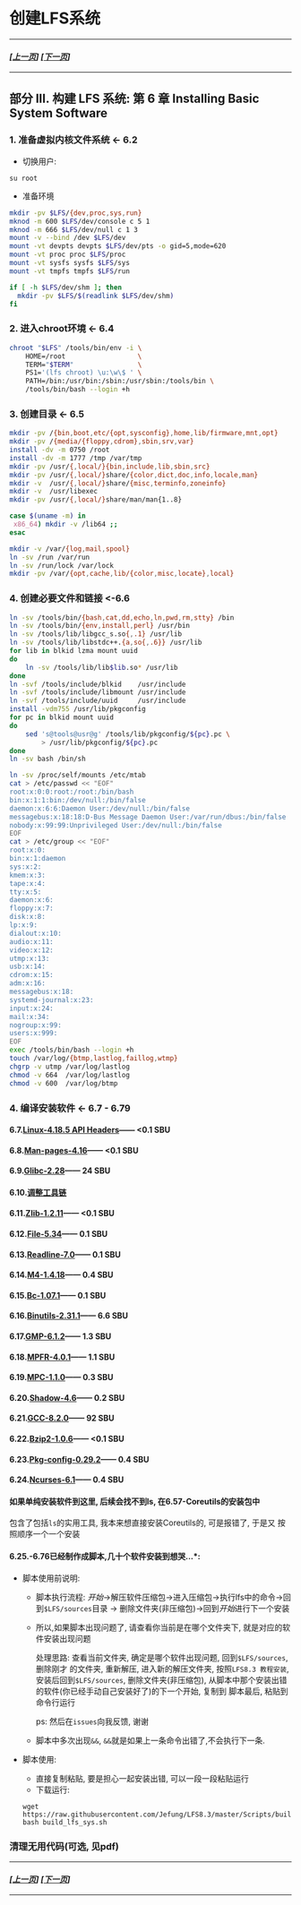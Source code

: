 # 创建LFS系统
------------------------------------------------
#### *[[上一页](002-prepare-tmp-system.md)] [[下一页](004-configure-lfs-system.md)]*
------------------------------------------------
## 部分 III. 构建 LFS 系统: 第 6 章 Installing Basic System Software
### 1. 准备虚拟内核文件系统 <- 6.2

* 切换用户:
```
su root
```
* 准备环境
```bash
mkdir -pv $LFS/{dev,proc,sys,run} 
mknod -m 600 $LFS/dev/console c 5 1 
mknod -m 666 $LFS/dev/null c 1 3 
mount -v --bind /dev $LFS/dev
mount -vt devpts devpts $LFS/dev/pts -o gid=5,mode=620 
mount -vt proc proc $LFS/proc 
mount -vt sysfs sysfs $LFS/sys 
mount -vt tmpfs tmpfs $LFS/run 

if [ -h $LFS/dev/shm ]; then
  mkdir -pv $LFS/$(readlink $LFS/dev/shm)
fi
```

### 2. 进入chroot环境 <- 6.4
```bash
chroot "$LFS" /tools/bin/env -i \
    HOME=/root                  \
    TERM="$TERM"                \
    PS1='(lfs chroot) \u:\w\$ ' \
    PATH=/bin:/usr/bin:/sbin:/usr/sbin:/tools/bin \
    /tools/bin/bash --login +h
```
### 3. 创建目录 <- 6.5
```bash
mkdir -pv /{bin,boot,etc/{opt,sysconfig},home,lib/firmware,mnt,opt}
mkdir -pv /{media/{floppy,cdrom},sbin,srv,var}
install -dv -m 0750 /root
install -dv -m 1777 /tmp /var/tmp
mkdir -pv /usr/{,local/}{bin,include,lib,sbin,src}
mkdir -pv /usr/{,local/}share/{color,dict,doc,info,locale,man}
mkdir -v  /usr/{,local/}share/{misc,terminfo,zoneinfo}
mkdir -v  /usr/libexec
mkdir -pv /usr/{,local/}share/man/man{1..8}

case $(uname -m) in
 x86_64) mkdir -v /lib64 ;;
esac

mkdir -v /var/{log,mail,spool}
ln -sv /run /var/run
ln -sv /run/lock /var/lock
mkdir -pv /var/{opt,cache,lib/{color,misc,locate},local}
```
### 4. 创建必要文件和链接 <-6.6
```bash
ln -sv /tools/bin/{bash,cat,dd,echo,ln,pwd,rm,stty} /bin
ln -sv /tools/bin/{env,install,perl} /usr/bin
ln -sv /tools/lib/libgcc_s.so{,.1} /usr/lib
ln -sv /tools/lib/libstdc++.{a,so{,.6}} /usr/lib
for lib in blkid lzma mount uuid
do
    ln -sv /tools/lib/lib$lib.so* /usr/lib
done
ln -svf /tools/include/blkid    /usr/include
ln -svf /tools/include/libmount /usr/include
ln -svf /tools/include/uuid     /usr/include
install -vdm755 /usr/lib/pkgconfig
for pc in blkid mount uuid
do
    sed 's@tools@usr@g' /tools/lib/pkgconfig/${pc}.pc \
        > /usr/lib/pkgconfig/${pc}.pc
done
ln -sv bash /bin/sh

ln -sv /proc/self/mounts /etc/mtab
cat > /etc/passwd << "EOF"
root:x:0:0:root:/root:/bin/bash
bin:x:1:1:bin:/dev/null:/bin/false
daemon:x:6:6:Daemon User:/dev/null:/bin/false
messagebus:x:18:18:D-Bus Message Daemon User:/var/run/dbus:/bin/false
nobody:x:99:99:Unprivileged User:/dev/null:/bin/false
EOF
cat > /etc/group << "EOF"
root:x:0:
bin:x:1:daemon
sys:x:2:
kmem:x:3:
tape:x:4:
tty:x:5:
daemon:x:6:
floppy:x:7:
disk:x:8:
lp:x:9:
dialout:x:10:
audio:x:11:
video:x:12:
utmp:x:13:
usb:x:14:
cdrom:x:15:
adm:x:16:
messagebus:x:18:
systemd-journal:x:23:
input:x:24:
mail:x:34:
nogroup:x:99:
users:x:999:
EOF
exec /tools/bin/bash --login +h
touch /var/log/{btmp,lastlog,faillog,wtmp}
chgrp -v utmp /var/log/lastlog
chmod -v 664  /var/log/lastlog
chmod -v 600  /var/log/btmp
```
### 4. 编译安装软件 <- 6.7 - 6.79
#### 6.7.[Linux-4.18.5 API Headers](lfs-system/001-linux-header.md)—— <0.1 SBU
#### 6.8.[Man-pages-4.16](lfs-system/002-man.md)—— <0.1 SBU
#### 6.9.[Glibc-2.28](lfs-system/003-glibc.md)—— 24 SBU
#### 6.10.[调整工具链](lfs-system/004-adjust-tool.md)
#### 6.11.[Zlib-1.2.11](lfs-system/005-zlib.md)—— <0.1 SBU
#### 6.12.[File-5.34](lfs-system/006-file.md)—— 0.1 SBU
#### 6.13.[Readline-7.0](lfs-system/007-readline.md)—— 0.1 SBU
#### 6.14.[M4-1.4.18](lfs-system/008-m4.md)—— 0.4 SBU
#### 6.15.[Bc-1.07.1](lfs-system/009-bc.md)—— 0.1 SBU
#### 6.16.[Binutils-2.31.1](lfs-system/010-binutils.md)—— 6.6 SBU
#### 6.17.[GMP-6.1.2](lfs-system/011-gmp.md)—— 1.3 SBU
#### 6.18.[MPFR-4.0.1](lfs-system/012-mpfr.md)—— 1.1 SBU
#### 6.19.[MPC-1.1.0](lfs-system/013-mpc.md)—— 0.3 SBU
#### 6.20.[Shadow-4.6](lfs-system/014-shadow.md)—— 0.2 SBU
#### 6.21.[GCC-8.2.0](lfs-system/015-gcc.md)—— 92 SBU
#### 6.22.[Bzip2-1.0.6](lfs-system/016-bzip2.md)—— <0.1 SBU
#### 6.23.[Pkg-config-0.29.2](lfs-system/017-pkgconfig.md)—— 0.4 SBU
#### 6.24.[Ncurses-6.1](lfs-system/018-ncurses.md)—— 0.4 SBU

#### 如果单纯安装软件到这里, 后续会找不到ls, 在6.57-Coreutils的安装包中
包含了包括`ls`的实用工具, 我本来想直接安装Coreutils的, 可是报错了, 于是又
按照顺序一个一个安装

#### 6.25.-6.76已经制作成脚本,几十个软件安装到想哭...*:
* 脚本使用前说明:

    * 脚本执行流程: *开始*->解压软件压缩包->进入压缩包->执行lfs中的命令->回到`$LFS/sources`目录
    -> 删除文件夹(非压缩包)->回到*开始*进行下一个安装

    * 所以,如果脚本出现问题了, 请查看你当前是在哪个文件夹下, 就是对应的软件安装出现问题

      处理思路: 查看当前文件夹, 确定是哪个软件出现问题, 回到`$LFS/sources`, 删除刚才
      的文件夹, 重新解压, 进入新的解压文件夹, 按照`LFS8.3 教程安装`, 安装后回到`$LFS/sources`,
      删除文件夹(非压缩包), 从脚本中那个安装出错的软件(你已经手动自己安装好了)的下一个开始, 复制到
      脚本最后, 粘贴到命令行运行

      ps: 然后在`issues`向我反馈, 谢谢

    * 脚本中多次出现`&&`, `&&`就是如果上一条命令出错了,不会执行下一条.

* 脚本使用:
    * 直接复制粘贴, 要是担心一起安装出错, 可以一段一段粘贴运行
    * 下载运行:
    ```
    wget https://raw.githubusercontent.com/Jefung/LFS8.3/master/Scripts/build_lfs_sys.sh
    bash build_lfs_sys.sh
    ```

### 清理无用代码(可选, 见pdf)

------------------------------------------------
#### *[[上一页](002-prepare-tmp-system.md)] [[下一页](004-configure-lfs-system.md)]*
------------------------------------------------
